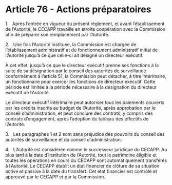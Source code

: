 # Article 76 - Actions préparatoires


1.   Après l’entrée en vigueur du présent règlement, et avant l’établissement de l’Autorité, le CECAPP travaille en étroite coopération avec la Commission afin de préparer son remplacement par l’Autorité.

2.   Une fois l’Autorité instituée, la Commission est chargée de l’établissement administratif et du fonctionnement administratif initial de l’Autorité jusqu’à ce que celle-ci ait désigné un directeur exécutif.

À cet effet, jusqu’à ce que le directeur exécutif prenne ses fonctions à la suite de sa désignation par le conseil des autorités de surveillance conformément à l’article 51, la Commission peut détacher, à titre intérimaire, un fonctionnaire pour exercer les fonctions de directeur exécutif. Cette période est limitée à la période nécessaire à la désignation du directeur exécutif de l’Autorité.

Le directeur exécutif intérimaire peut autoriser tous les paiements couverts par les crédits inscrits au budget de l’Autorité, après approbation par le conseil d’administration, et peut conclure des contrats, y compris des contrats d’engagement, après l’adoption du tableau des effectifs de l’Autorité.

3.   Les paragraphes 1 et 2 sont sans préjudice des pouvoirs du conseil des autorités de surveillance et du conseil d’administration.

4.   L’Autorité est considérée comme le successeur juridique du CECAPP. Au plus tard à la date d’institution de l’Autorité, tout le patrimoine éligible et toutes les opérations en cours du CECAPP sont automatiquement transférés à l’Autorité. Le CECAPP établit un état financier de clôture de sa situation active et passive à la date du transfert. Cet état financier est contrôlé et approuvé par le CECAPP et par la Commission.
